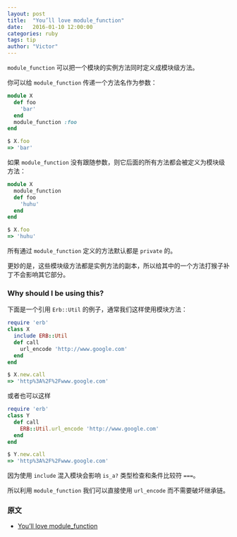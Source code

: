 ```yaml
---
layout: post
title:  "You’ll love module_function"
date:   2016-01-10 12:00:00
categories: ruby
tags: tip
author: "Victor"
---
```


`module_function` 可以把一个模块的实例方法同时定义成模块级方法。

你可以给 `module_function` 传递一个方法名作为参数：

```ruby
module X
  def foo
    'bar'
  end
  module_function :foo
end

$ X.foo
=> 'bar'
```

如果 `module_function` 没有跟随参数，则它后面的所有方法都会被定义为模块级方法：

```ruby
module X
  module_function
  def foo
    'huhu'
  end
end

$ X.foo
=> 'huhu'
```

所有通过 `module_function` 定义的方法默认都是 `private` 的。

更妙的是，这些模块级方法都是实例方法的副本，所以给其中的一个方法打猴子补丁不会影响其它部分。

### Why should I be using this?

下面是一个引用 `Erb::Util` 的例子，通常我们这样使用模块方法：

```ruby
require 'erb'
class X
  include ERB::Util
  def call
    url_encode 'http://www.google.com'
  end
end

$ X.new.call
=> 'http%3A%2F%2Fwww.google.com'
```

或者也可以这样

```ruby
require 'erb'
class Y
  def call
    ERB::Util.url_encode 'http://www.google.com'
  end
end

$ Y.new.call
=> 'http%3A%2F%2Fwww.google.com'
```

因为使用 `include` 混入模块会影响 `is_a?` 类型检查和条件比较符 `===`。

所以利用 `module_function` 我们可以直接使用 `url_encode` 而不需要破坏继承链。

### 原文

* [You’ll love module_function](https://medium.com/raise-coffee/you-ll-love-module-function-ca5f05284310#.yrb1rokzr)
